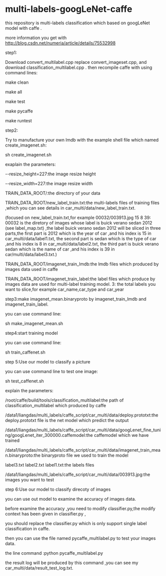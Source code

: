 # multi-labels-googLeNet-caffe
this repository is multi-labels classification which based on  googLeNet model with caffe .


more information you get with http://blog.csdn.net/numeria/article/details/75532998


step1:
 
Download convert_multilabel.cpp replace convert_imageset.cpp, and download classification_multilabel.cpp .
then recompile caffe with using command lines:


make clean


make all


make test


make pycaffe


make runtest








step2:


Try to manufacture your own lmdb with the example shell file which named create_imagenet.sh:


sh create_imagenet.sh


exaplain the parameters:


--resize_height=227:the image resize height


--resize_width=227:the image resize width


TRAIN_DATA_ROOT/:the directory of your data


TRAIN_DATA_ROOT/new_label_train.txt:the multi-labels files of training files ,which you can see details in car_multi/data/new_label_train.txt.


(focused on new_label_train.txt,for example 00032/003913.jpg 15 8 39:
00032 is the diretory of images whose label is buick verano sedan 2012 (see label_map.txt) ,the label buick verano sedan 2012 will be sliced in three parts,the first part is 2012 which is the year of car ,and his index is 15 in car_multi/data/label1.txt, the second part is sedan which is the type of car ,and his index is 8 in car_multi/data/label2.txt,
the third part is buick verano sedan which is the name of car ,and his index is 39 in car/multi/data/label3.txt.)


TRAIN_DATA_ROOT/imagenet_train_lmdb:the lmdb files which produced by images data used in caffe


TRAIN_DATA_ROOT/imagenet_train_label:the label files which produce by images data are used for multi-label training model.
3: the total labels you want to slice,for example car_name,car_type and car_year








step3:make imagenet_mean.binaryproto by imagenet_train_lmdb and imagenet_train_label.


you can use command line:


sh make_imagenet_mean.sh










step4:start training model


you can use command line:


sh train_caffenet.sh










step 5:Use our model to classify a picture


you can use command line to test one image:


sh test_caffenet.sh


explain the parameters:


/root/caffe/build/tools/classification_multilabel:the path of classification_multilabel which produced by caffe


/data1/liangdas/multi_labels/caffe_script/car_multi/data/deploy.prototxt:the deploy.prototxt file is the net model which predict the output


/data1/liangdas/multi_labels/caffe_script/car_multi/data/googLenet_fine_tuning/googLenet_iter_300000.caffemodel:the caffemodel which we have trained


/data1/liangdas/multi_labels/caffe_script/car_multi/data/imagenet_train_mean.binaryproto:the binaryproto file we used to train the model


label3.txt label2.txt label1.txt:the labels files 


/data1/liangdas/multi_labels/caffe_script/car_multi/data/003913.jpg:the images you want to test












step 6:Use our model to classify direcoty of images


you can use out model to examine the accuracy of images data.


before examine the accuracy ,you need to modify classifier.py,the modify context has been given in classifier.py ,


you should replace the classifier.py which is only support single label classification in caffe.


then you can use the file named pycaffe_multilabel.py to test your images data.


the line command :python pycaffe_multilabel.py 


the result log will be produced by this command ,you can see my car_multi/data/result_test_log.txt.




